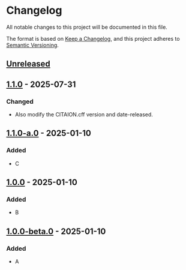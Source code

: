 # Changelog

All notable changes to this project will be documented in this file.

The format is based on [Keep a Changelog](https://keepachangelog.com/en/1.0.0/),
and this project adheres to [Semantic Versioning](https://semver.org/spec/v2.0.0.html).

## [Unreleased]

## [1.1.0] - 2025-07-31

### Changed

- Also modify the CITAION.cff version and date-released.

## [1.1.0-a.0] - 2025-01-10

### Added

- C

## [1.0.0] - 2025-01-10

### Added

- B

## [1.0.0-beta.0] - 2025-01-10

### Added

- A

[Unreleased]: https://github.com/chtsai0105/git_practice/compare/v1.1.0...HEAD

[1.1.0]: https://github.com/chtsai0105/git_practice/compare/v1.1.0-a.0...v1.1.0

[1.1.0-a.0]: https://github.com/chtsai0105/git_practice/compare/v1.0.0...v1.1.0-a.0

[1.0.0]: https://github.com/chtsai0105/git_practice/compare/v1.0.0-beta.0...v1.0.0

[1.0.0-beta.0]: https://github.com/chtsai0105/git_practice/releases/tag/v1.0.0-beta.0
